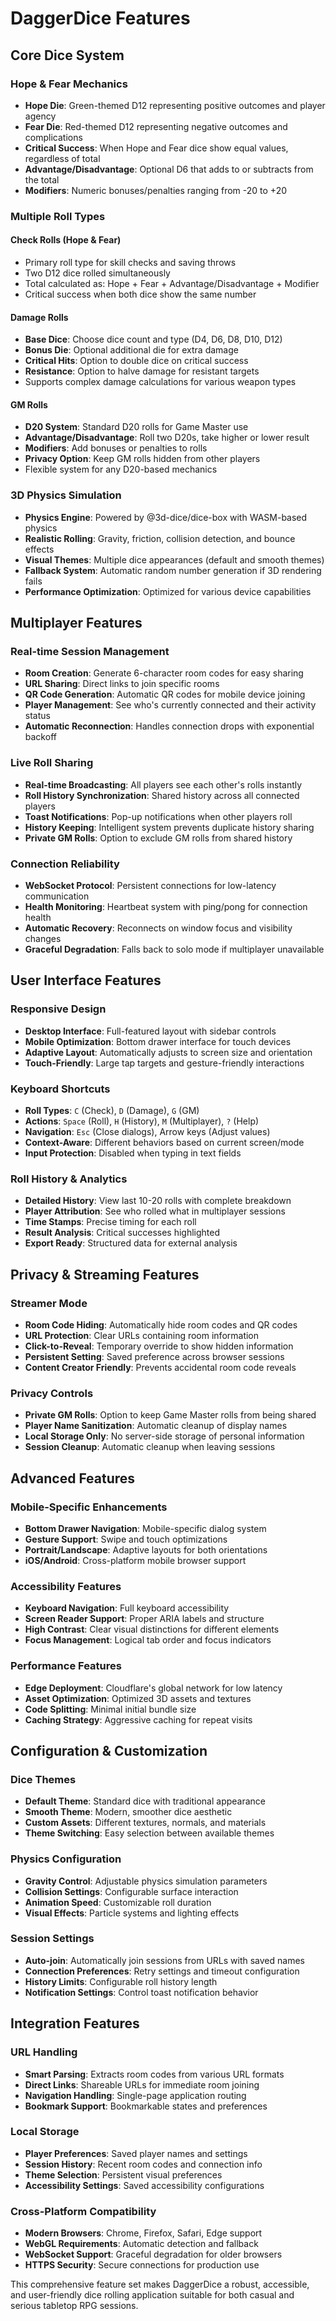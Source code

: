# DaggerDice Features

## Core Dice System

### Hope & Fear Mechanics
- **Hope Die**: Green-themed D12 representing positive outcomes and player agency
- **Fear Die**: Red-themed D12 representing negative outcomes and complications
- **Critical Success**: When Hope and Fear dice show equal values, regardless of total
- **Advantage/Disadvantage**: Optional D6 that adds to or subtracts from the total
- **Modifiers**: Numeric bonuses/penalties ranging from -20 to +20

### Multiple Roll Types

#### Check Rolls (Hope & Fear)
- Primary roll type for skill checks and saving throws
- Two D12 dice rolled simultaneously
- Total calculated as: Hope + Fear + Advantage/Disadvantage + Modifier
- Critical success when both dice show the same number

#### Damage Rolls
- **Base Dice**: Choose dice count and type (D4, D6, D8, D10, D12)
- **Bonus Die**: Optional additional die for extra damage
- **Critical Hits**: Option to double dice on critical success
- **Resistance**: Option to halve damage for resistant targets
- Supports complex damage calculations for various weapon types

#### GM Rolls
- **D20 System**: Standard D20 rolls for Game Master use
- **Advantage/Disadvantage**: Roll two D20s, take higher or lower result
- **Modifiers**: Add bonuses or penalties to rolls
- **Privacy Option**: Keep GM rolls hidden from other players
- Flexible system for any D20-based mechanics

### 3D Physics Simulation
- **Physics Engine**: Powered by @3d-dice/dice-box with WASM-based physics
- **Realistic Rolling**: Gravity, friction, collision detection, and bounce effects
- **Visual Themes**: Multiple dice appearances (default and smooth themes)
- **Fallback System**: Automatic random number generation if 3D rendering fails
- **Performance Optimization**: Optimized for various device capabilities

## Multiplayer Features

### Real-time Session Management
- **Room Creation**: Generate 6-character room codes for easy sharing
- **URL Sharing**: Direct links to join specific rooms
- **QR Code Generation**: Automatic QR codes for mobile device joining
- **Player Management**: See who's currently connected and their activity status
- **Automatic Reconnection**: Handles connection drops with exponential backoff

### Live Roll Sharing
- **Real-time Broadcasting**: All players see each other's rolls instantly
- **Roll History Synchronization**: Shared history across all connected players
- **Toast Notifications**: Pop-up notifications when other players roll
- **History Keeping**: Intelligent system prevents duplicate history sharing
- **Private GM Rolls**: Option to exclude GM rolls from shared history

### Connection Reliability
- **WebSocket Protocol**: Persistent connections for low-latency communication
- **Health Monitoring**: Heartbeat system with ping/pong for connection health
- **Automatic Recovery**: Reconnects on window focus and visibility changes
- **Graceful Degradation**: Falls back to solo mode if multiplayer unavailable

## User Interface Features

### Responsive Design
- **Desktop Interface**: Full-featured layout with sidebar controls
- **Mobile Optimization**: Bottom drawer interface for touch devices
- **Adaptive Layout**: Automatically adjusts to screen size and orientation
- **Touch-Friendly**: Large tap targets and gesture-friendly interactions

### Keyboard Shortcuts
- **Roll Types**: `C` (Check), `D` (Damage), `G` (GM)
- **Actions**: `Space` (Roll), `H` (History), `M` (Multiplayer), `?` (Help)
- **Navigation**: `Esc` (Close dialogs), Arrow keys (Adjust values)
- **Context-Aware**: Different behaviors based on current screen/mode
- **Input Protection**: Disabled when typing in text fields

### Roll History & Analytics
- **Detailed History**: View last 10-20 rolls with complete breakdown
- **Player Attribution**: See who rolled what in multiplayer sessions
- **Time Stamps**: Precise timing for each roll
- **Result Analysis**: Critical successes highlighted
- **Export Ready**: Structured data for external analysis

## Privacy & Streaming Features

### Streamer Mode
- **Room Code Hiding**: Automatically hide room codes and QR codes
- **URL Protection**: Clear URLs containing room information
- **Click-to-Reveal**: Temporary override to show hidden information
- **Persistent Setting**: Saved preference across browser sessions
- **Content Creator Friendly**: Prevents accidental room code reveals

### Privacy Controls
- **Private GM Rolls**: Option to keep Game Master rolls from being shared
- **Player Name Sanitization**: Automatic cleanup of display names
- **Local Storage Only**: No server-side storage of personal information
- **Session Cleanup**: Automatic cleanup when leaving sessions

## Advanced Features

### Mobile-Specific Enhancements
- **Bottom Drawer Navigation**: Mobile-specific dialog system
- **Gesture Support**: Swipe and touch optimizations
- **Portrait/Landscape**: Adaptive layouts for both orientations
- **iOS/Android**: Cross-platform mobile browser support

### Accessibility Features
- **Keyboard Navigation**: Full keyboard accessibility
- **Screen Reader Support**: Proper ARIA labels and structure
- **High Contrast**: Clear visual distinctions for different elements
- **Focus Management**: Logical tab order and focus indicators

### Performance Features
- **Edge Deployment**: Cloudflare's global network for low latency
- **Asset Optimization**: Optimized 3D assets and textures
- **Code Splitting**: Minimal initial bundle size
- **Caching Strategy**: Aggressive caching for repeat visits

## Configuration & Customization

### Dice Themes
- **Default Theme**: Standard dice with traditional appearance
- **Smooth Theme**: Modern, smoother dice aesthetic
- **Custom Assets**: Different textures, normals, and materials
- **Theme Switching**: Easy selection between available themes

### Physics Configuration
- **Gravity Control**: Adjustable physics simulation parameters
- **Collision Settings**: Configurable surface interaction
- **Animation Speed**: Customizable roll duration
- **Visual Effects**: Particle systems and lighting effects

### Session Settings
- **Auto-join**: Automatically join sessions from URLs with saved names
- **Connection Preferences**: Retry settings and timeout configuration
- **History Limits**: Configurable roll history length
- **Notification Settings**: Control toast notification behavior

## Integration Features

### URL Handling
- **Smart Parsing**: Extracts room codes from various URL formats
- **Direct Links**: Shareable URLs for immediate room joining
- **Navigation Handling**: Single-page application routing
- **Bookmark Support**: Bookmarkable states and preferences

### Local Storage
- **Player Preferences**: Saved player names and settings
- **Session History**: Recent room codes and connection info
- **Theme Selection**: Persistent visual preferences
- **Accessibility Settings**: Saved accessibility configurations

### Cross-Platform Compatibility
- **Modern Browsers**: Chrome, Firefox, Safari, Edge support
- **WebGL Requirements**: Automatic detection and fallback
- **WebSocket Support**: Graceful degradation for older browsers
- **HTTPS Security**: Secure connections for production use

This comprehensive feature set makes DaggerDice a robust, accessible, and user-friendly dice rolling application suitable for both casual and serious tabletop RPG sessions.
